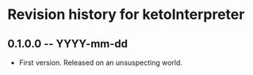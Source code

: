# Revision history for ketoInterpreter

## 0.1.0.0 -- YYYY-mm-dd

* First version. Released on an unsuspecting world.
